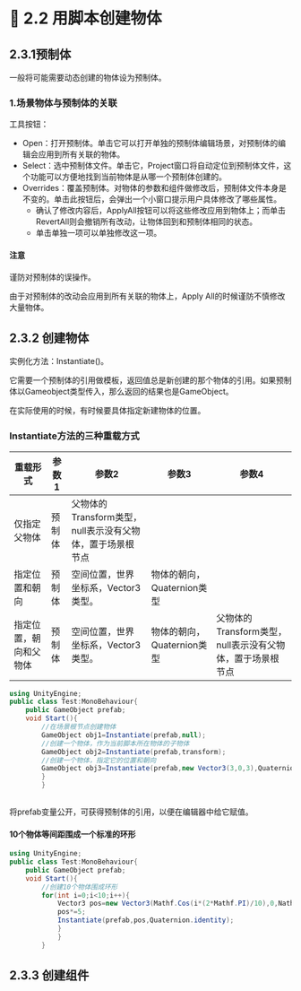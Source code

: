 # 🦁 2.2 用脚本创建物体

## 2.3.1预制体

一般将可能需要动态创建的物体设为预制体。

### 1.场景物体与预制体的关联

工具按钮：

* Open：打开预制体。单击它可以打开单独的预制体编辑场景，对预制体的编辑会应用到所有关联的物体。
* Select：选中预制体文件。单击它，Project窗口将自动定位到预制体文件，这个功能可以方便地找到当前物体是从哪一个预制体创建的。
* Overrides：覆盖预制体。对物体的参数和组件做修改后，预制体文件本身是不变的。单击此按钮后，会弹出一个小窗口提示用户具体修改了哪些属性。
  * 确认了修改内容后，ApplyAll按钮可以将这些修改应用到物体上；而单击RevertAll则会撤销所有改动，让物体回到和预制体相同的状态。
  * 单击单独一项可以单独修改这一项。

#### 注意

谨防对预制体的误操作。

由于对预制体的改动会应用到所有关联的物体上，Apply All的时候谨防不慎修改大量物体。

## 2.3.2 创建物体

实例化方法：Instantiate()。

它需要一个预制体的引用做模板，返回值总是新创建的那个物体的引用。如果预制体以Gameobject类型传入，那么返回的结果也是GameObject。

在实际使用的时候，有时候要具体指定新建物体的位置。

### Instantiate方法的三种重载方式

| 重载形式        | 参数1 | 参数2                                 | 参数3                | 参数4                                 |
| ----------- | --- | ----------------------------------- | ------------------ | ----------------------------------- |
| 仅指定父物体      | 预制体 | 父物体的Transform类型，null表示没有父物体，置于场景根节点 |                    |                                     |
| 指定位置和朝向     | 预制体 | 空间位置，世界坐标系，Vector3类型。               | 物体的朝向，Quaternion类型 |                                     |
| 指定位置，朝向和父物体 | 预制体 | 空间位置，世界坐标系，Vector3类型。               | 物体的朝向，Quaternion类型 | 父物体的Transform类型，null表示没有父物体，置于场景根节点 |

```csharp
using UnityEngine;
public class Test:MonoBehaviour{
    public GameObject prefab;
    void Start(){
        //在场景根节点创建物体
        GameObject obj1=Instantiate(prefab,null);
        //创建一个物体，作为当前脚本所在物体的子物体
        GameObject obj2=Instantiate(prefab,transform);
        //创建一个物体，指定它的位置和朝向
        GameObject obj3=Instantiate(prefab,new Vector3(3,0,3),Quaternion.identity);
        }
        }
        
```

将prefab变量公开，可获得预制体的引用，以便在编辑器中给它赋值。

#### 10个物体等间距围成一个标准的环形

```csharp
using UnityEngine;
public class Test:MonoBehaviour{
    public GameObject prefab;
    void Start(){
        //创建10个物体围成环形
        for(int i=0;i<10;i++){
            Vector3 pos=new Vector3(Mathf.Cos(i*(2*Mathf.PI)/10),0,Nathf.Sin(i*(2*Mathf.PI)/10));
            pos*=5;
            Instantiate(prefab,pos,Quaternion.identity);
            }
            }
        }
```

## 2.3.3 创建组件

